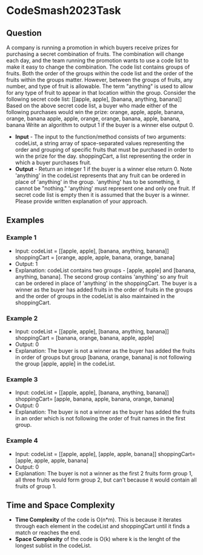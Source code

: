 # CodeSmash2023Task

## Question

A company is running a promotion in which buyers receive prizes for purchasing a secret combination of fruits. The combination will change each day, and the team running the promotion wants to use a code list to make it easy to change the combination. The code list contains groups of fruits. Both the order of the groups within the code list and the order of the fruits within the groups matter. However, between the groups of fruits, any number, and type of fruit is allowable. The term "anything" is used to allow for any type of fruit to appear in that location within the group.
Consider the following secret code list: [[apple, apple], [banana, anything, banana]]
Based on the above secret code list, a buyer who made either of the following purchases would win the prize: orange, apple, apple, banana, orange, banana apple, apple, orange, orange, banana, apple, banana, banana
Write an algorithm to output 1 if the buyer is a winner else output 0.
- **Input** - The input to the function/method consists of two arguments: codeList, a string array of space-separated values representing the order and grouping of specific fruits that must be purchased in order to win the prize for the day. shoppingCart, a list representing the order in which a buyer purchases fruit.
- **Output** - Return an integer 1 if the buyer is a winner else return 0.
Note 'anything' in the codeList represents that any fruit can be ordered in place of 'anything' in the group. 'anything' has to be something, it cannot be "nothing." 'anything' must represent one and only one fruit. If secret code list is empty then it is assumed that the buyer is a winner.
Please provide written explanation of your approach.

## Examples
### Example 1
-	Input: codeList = [[apple, apple], [banana, anything, banana]] shoppingCart = [orange, apple, apple, banana, orange, banana]
-	Output: 1
-	Explanation: codeList contains two groups - [apple, apple] and [banana, anything, banana]. The second group contains 'anything' so any fruit can be ordered in place of 'anything' in the shoppingCart. The buyer is a winner as the buyer has added fruits in the order of fruits in the groups and the order of groups in the codeList is also maintained in the shoppingCart.
### Example 2
-	Input: codeList = [[apple, apple], [banana, anything, banana]] shoppingCart = [banana, orange, banana, apple, apple]
-	Output: 0
-	Explanation: The buyer is not a winner as the buyer has added the fruits in order of groups but group [banana, orange, banana] is not following the group [apple, apple] in the codeList.
### Example 3
-	Input: codeList = [[apple, apple], [banana, anything, banana]] shoppingCart= [apple, banana, apple, banana, orange, banana]
-	Output: 0
-	Explanation: The buyer is not a winner as the buyer has added the fruits in an order which is not following the order of fruit names in the first group.
### Example 4
-	Input: codeList = [[apple, apple], [apple, apple, banana]] shoppingCart= [apple, apple, apple, banana]
-	Output: 0
-	Explanation: The buyer is not a winner as the first 2 fruits form group 1, all three fruits would form group 2, but can't because it would contain all fruits of group 1.

## Time and Space Complexity

- **Time Complexity**  of the code is O(n*m). This is because it iterates through each element in the codeList and shoppingCart until it finds a match or reaches the end.
- **Space Complexity** of the code is O(k) where k is the lenght of the longest sublist in the codeList.

